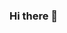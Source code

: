 ### Hi there 👋

<!--
**rsingh0616/rsingh0616** is a ✨ _special_ ✨ repository because its `README.md` (this file) appears on your GitHub profile.

Here are some ideas to get you started:

- 🔭 I’m currently working on ...
- 🌱 I’m currently learning ...
- 👯 I’m looking to collaborate on ...
- 🤔 I’m looking for help with ...
- 💬 Ask me about ...
- 📫 How to reach me: ...
- 😄 Pronouns: ...
- ⚡ Fun fact: ...


- Senior at New Jersey City University
- Computer Science major
- Currently working on Cyber Security projects
- Learning about Network Security and Data Science 
- Email me: ripunjay65@gmail.com
- Looking for security and data science opportunities


